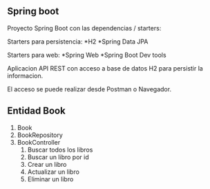
## Spring boot

Proyecto Spring Boot con las dependencias / starters:

Starters para persistencia:
*H2
*Spring Data JPA

Starters para web:
*Spring Web
*Spring Boot Dev tools

Aplicacion API REST con acceso a base de datos H2 para persistir la informacion.

El acceso se puede realizar desde Postman o Navegador.

## Entidad Book

1. Book
2. BookRepository
3. BookController
   1. Buscar todos los libros
   2. Buscar un libro por id
   3. Crear un libro
   4. Actualizar un libro
   5. Eliminar un libro